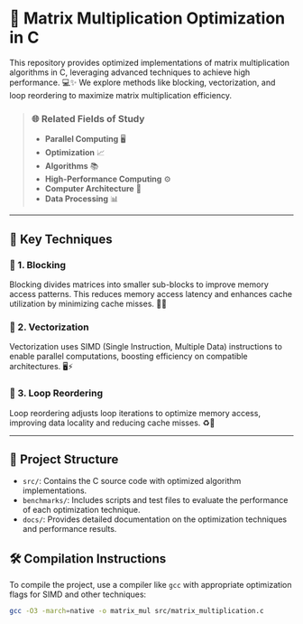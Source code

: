 # 🚀 Matrix Multiplication Optimization in C

This repository provides optimized implementations of matrix multiplication algorithms in C, leveraging advanced techniques to achieve high performance. 💻✨ We explore methods like blocking, vectorization, and loop reordering to maximize matrix multiplication efficiency.

> ### 🌐 Related Fields of Study
> - **Parallel Computing** 🖥️
> - **Optimization** 📈
> - **Algorithms** 📚
> - **High-Performance Computing** ⚙️
> - **Computer Architecture** 🧩
> - **Data Processing** 📊

---

## 🌟 Key Techniques

### 🔹 1. Blocking
Blocking divides matrices into smaller sub-blocks to improve memory access patterns. This reduces memory access latency and enhances cache utilization by minimizing cache misses. 📐💾

### 🔹 2. Vectorization
Vectorization uses SIMD (Single Instruction, Multiple Data) instructions to enable parallel computations, boosting efficiency on compatible architectures. 🖥️⚡

### 🔹 3. Loop Reordering
Loop reordering adjusts loop iterations to optimize memory access, improving data locality and reducing cache misses. ♻️🔄

---

## 📂 Project Structure

- `src/`: Contains the C source code with optimized algorithm implementations.
- `benchmarks/`: Includes scripts and test files to evaluate the performance of each optimization technique.
- `docs/`: Provides detailed documentation on the optimization techniques and performance results.

## 🛠️ Compilation Instructions

To compile the project, use a compiler like `gcc` with appropriate optimization flags for SIMD and other techniques:
```bash
gcc -O3 -march=native -o matrix_mul src/matrix_multiplication.c
